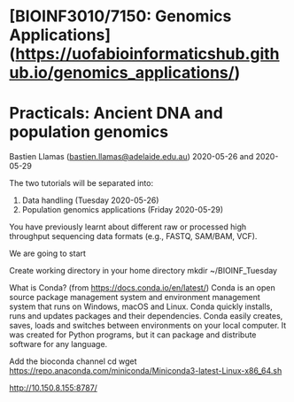 # [BIOINF3010/7150: Genomics Applications] (https://uofabioinformaticshub.github.io/genomics_applications/)

# Practicals: Ancient DNA and population genomics

Bastien Llamas \(bastien.llamas@adelaide.edu.au\)
2020-05-26 and 2020-05-29

The two tutorials will be separated into:
1. Data handling (Tuesday 2020-05-26)
2. Population genomics applications (Friday 2020-05-29)



You have previously learnt about different raw or processed high throughput sequencing data formats (e.g., FASTQ, SAM/BAM, VCF).

We are going to start


Create working directory in your home directory
mkdir ~/BIOINF_Tuesday

What is Conda? (from https://docs.conda.io/en/latest/)
Conda is an open source package management system and environment management system that runs on Windows, macOS and Linux. Conda quickly installs, runs and updates packages and their dependencies. Conda easily creates, saves, loads and switches between environments on your local computer. It was created for Python programs, but it can package and distribute software for any language.

Add the bioconda channel
cd
wget https://repo.anaconda.com/miniconda/Miniconda3-latest-Linux-x86_64.sh

http://10.150.8.155:8787/
